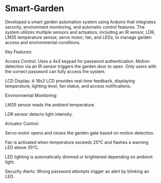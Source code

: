 # Smart-Garden
Developed a smart garden automation system using Arduino that integrates security, environment monitoring, and automatic control features. The system utilizes multiple sensors and actuators, including an IR sensor, LDR, LM35 temperature sensor, servo motor, fan, and LEDs, to manage garden access and environmental conditions.

Key Features:

Access Control: Uses a 4x3 keypad for password authentication. Motion detection via an IR sensor triggers the garden door to open. Only users with the correct password can fully access the system.

LCD Display: A 16x2 LCD provides real-time feedback, displaying temperature, lighting level, fan status, and access notifications.

Environmental Monitoring:

LM35 sensor reads the ambient temperature.

LDR sensor detects light intensity.

Actuator Control:

Servo motor opens and closes the garden gate based on motion detection.

Fan is activated when temperature exceeds 25°C and flashes a warning LED above 35°C.

LED lighting is automatically dimmed or brightened depending on ambient light.

Security Alerts: Wrong password attempts trigger an alert by blinking an LED.
